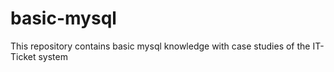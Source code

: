 # basic-mysql
This repository contains basic mysql knowledge with case studies of the IT-Ticket system

